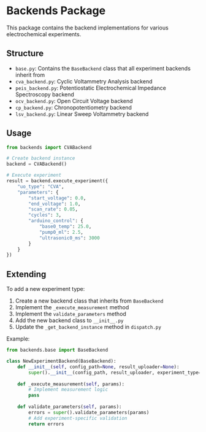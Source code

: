 # Backends Package

This package contains the backend implementations for various electrochemical experiments.

## Structure

- `base.py`: Contains the `BaseBackend` class that all experiment backends inherit from
- `cva_backend.py`: Cyclic Voltammetry Analysis backend
- `peis_backend.py`: Potentiostatic Electrochemical Impedance Spectroscopy backend
- `ocv_backend.py`: Open Circuit Voltage backend
- `cp_backend.py`: Chronopotentiometry backend
- `lsv_backend.py`: Linear Sweep Voltammetry backend

## Usage

```python
from backends import CVABackend

# Create backend instance
backend = CVABackend()

# Execute experiment
result = backend.execute_experiment({
    "uo_type": "CVA",
    "parameters": {
        "start_voltage": 0.0,
        "end_voltage": 1.0,
        "scan_rate": 0.05,
        "cycles": 3,
        "arduino_control": {
            "base0_temp": 25.0,
            "pump0_ml": 2.5,
            "ultrasonic0_ms": 3000
        }
    }
})
```

## Extending

To add a new experiment type:

1. Create a new backend class that inherits from `BaseBackend`
2. Implement the `_execute_measurement` method
3. Implement the `validate_parameters` method
4. Add the new backend class to `__init__.py`
5. Update the `_get_backend_instance` method in `dispatch.py`

Example:

```python
from backends.base import BaseBackend

class NewExperimentBackend(BaseBackend):
    def __init__(self, config_path=None, result_uploader=None):
        super().__init__(config_path, result_uploader, experiment_type="NEW_EXPERIMENT")
    
    def _execute_measurement(self, params):
        # Implement measurement logic
        pass
    
    def validate_parameters(self, params):
        errors = super().validate_parameters(params)
        # Add experiment-specific validation
        return errors
```
